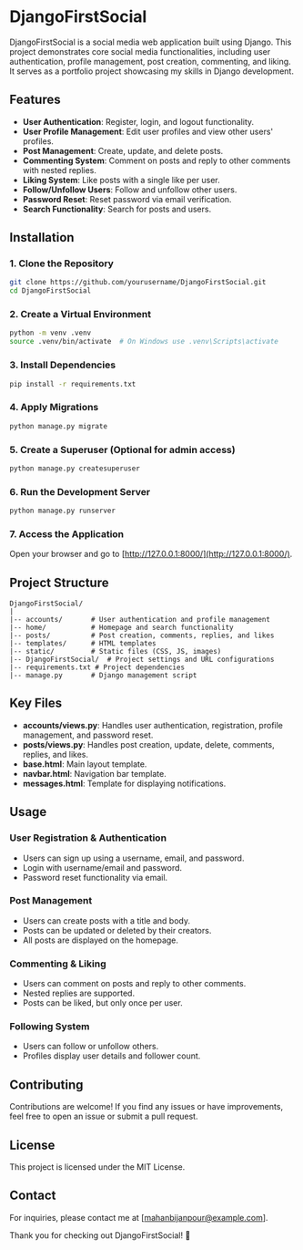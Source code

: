 # DjangoFirstSocial

DjangoFirstSocial is a social media web application built using Django. This project demonstrates core social media functionalities, including user authentication, profile management, post creation, commenting, and liking. It serves as a portfolio project showcasing my skills in Django development.

## Features

- **User Authentication**: Register, login, and logout functionality.
- **User Profile Management**: Edit user profiles and view other users' profiles.
- **Post Management**: Create, update, and delete posts.
- **Commenting System**: Comment on posts and reply to other comments with nested replies.
- **Liking System**: Like posts with a single like per user.
- **Follow/Unfollow Users**: Follow and unfollow other users.
- **Password Reset**: Reset password via email verification.
- **Search Functionality**: Search for posts and users.

## Installation

### 1. Clone the Repository

```bash
git clone https://github.com/yourusername/DjangoFirstSocial.git
cd DjangoFirstSocial
```

### 2. Create a Virtual Environment

```bash
python -m venv .venv
source .venv/bin/activate  # On Windows use .venv\Scripts\activate
```

### 3. Install Dependencies

```bash
pip install -r requirements.txt
```

### 4. Apply Migrations

```bash
python manage.py migrate
```

### 5. Create a Superuser (Optional for admin access)

```bash
python manage.py createsuperuser
```

### 6. Run the Development Server

```bash
python manage.py runserver
```

### 7. Access the Application

Open your browser and go to [http://127.0.0.1:8000/](http://127.0.0.1:8000/).

## Project Structure

```
DjangoFirstSocial/
|
|-- accounts/       # User authentication and profile management
|-- home/           # Homepage and search functionality
|-- posts/          # Post creation, comments, replies, and likes
|-- templates/      # HTML templates
|-- static/         # Static files (CSS, JS, images)
|-- DjangoFirstSocial/  # Project settings and URL configurations
|-- requirements.txt # Project dependencies
|-- manage.py       # Django management script
```

## Key Files

- **accounts/views.py**: Handles user authentication, registration, profile management, and password reset.
- **posts/views.py**: Handles post creation, update, delete, comments, replies, and likes.
- **base.html**: Main layout template.
- **navbar.html**: Navigation bar template.
- **messages.html**: Template for displaying notifications.

## Usage

### User Registration & Authentication

- Users can sign up using a username, email, and password.
- Login with username/email and password.
- Password reset functionality via email.

### Post Management

- Users can create posts with a title and body.
- Posts can be updated or deleted by their creators.
- All posts are displayed on the homepage.

### Commenting & Liking

- Users can comment on posts and reply to other comments.
- Nested replies are supported.
- Posts can be liked, but only once per user.

### Following System

- Users can follow or unfollow others.
- Profiles display user details and follower count.

## Contributing

Contributions are welcome! If you find any issues or have improvements, feel free to open an issue or submit a pull request.

## License

This project is licensed under the MIT License.

## Contact

For inquiries, please contact me at [mahanbijanpour@example.com].

Thank you for checking out DjangoFirstSocial! 🚀
